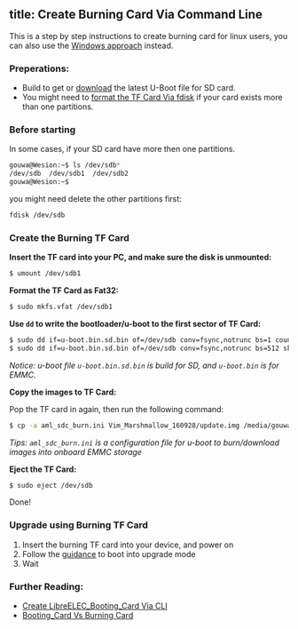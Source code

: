 title: Create Burning Card Via Command Line
---

This is a step by step instructions to create burning card for linux users, you can also use the [Windows approach](/vim/UpgradeViaTFBurningCard.html) instead.


### Preperations:
* Build to get or [download](/vim/Firmware.html) the latest U-Boot file for SD card.
* You might need to [format the TF Card Via fdisk](/vim/CreateBurnCardViaCLI.html) if your card exists more than one partitions.


### Before starting
In some cases, if your SD card have more then one partitions.
```sh
gouwa@Wesion:~$ ls /dev/sdb*
/dev/sdb  /dev/sdb1  /dev/sdb2
gouwa@Wesion:~$ 
```

you might need delete the other partitions first:
```sh
fdisk /dev/sdb
```

### Create the Burning TF Card
**Insert the TF card into your PC, and make sure the disk is unmounted:**
```sh
$ umount /dev/sdb1
```

**Format the TF Card as Fat32:**
```sh
$ sudo mkfs.vfat /dev/sdb1 
```

**Use `dd` to write the bootloader/u-boot to the first sector of TF Card:**
```sh
$ sudo dd if=u-boot.bin.sd.bin of=/dev/sdb conv=fsync,notrunc bs=1 count=444
$ sudo dd if=u-boot.bin.sd.bin of=/dev/sdb conv=fsync,notrunc bs=512 skip=1 seek=1
```
*Notice: u-boot file `u-boot.bin.sd.bin` is build for SD, and `u-boot.bin` is for EMMC.*

**Copy the images to TF Card:**

Pop the TF card in again, then run the following command:
```sh
$ cp -a aml_sdc_burn.ini Vim_Marshmallow_160928/update.img /media/gouwa/9CE9-3938/
```
*Tips: `aml_sdc_burn.ini` is a configuration file for u-boot to burn/download images into onboard EMMC storage*

**Eject the TF Card:**
```sh
$ sudo eject /dev/sdb
```

Done!

### Upgrade using Burning TF Card

1. Insert the burning TF card into your device, and power on
2. Follow the [guidance](/vim/HowtoBootIntoUpgradeMode.html) to boot into upgrade mode
3. Wait

### Further Reading:
* [Create LibreELEC_Booting_Card Via CLI](/vim/CreateLibreELECBootCardViaCLI.html)
* [Booting_Card Vs Burning Card](/vim/BootingCardVsBurningCard.html)

